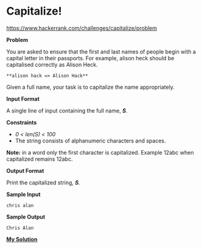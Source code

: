 # Capitalize!

https://www.hackerrank.com/challenges/capitalize/problem


**Problem**

You are asked to ensure that the first and last names of people begin with a capital letter in their passports. For example, alison heck should be capitalised correctly as Alison Heck.

```
**alison hack => Alison Hack**
```

Given a full name, your task is to capitalize the name appropriately.

**Input Format**

A single line of input containing the full name, **_S_**.

**Constraints**

- _0 < len(S) < 100_
- The string consists of alphanumeric characters and spaces.

**Note:** in a word only the first character is capitalized. Example 12abc when capitalized remains 12abc.

**Output Format**

Print the capitalized string, **_S_**.

**Sample Input**

```
chris alan
```

**Sample Output**

```
Chris Alan
```

[**My Solution**](answer.py)
